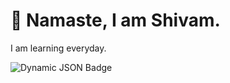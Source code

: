 # 🙏 Namaste, I am Shivam.
I am learning everyday.

![Dynamic JSON Badge](https://img.shields.io/badge/dynamic/json?url=https%3A%2F%2Fapi.github.com%2Fusers%2Fz1shivam&query=%24.public_repos&style=flat&label=repositories&labelColor=purple&color=yellow&link=https%3A%2F%2Fapi.github.com%2Fusers%2Fz1shivam%2Frepos)

